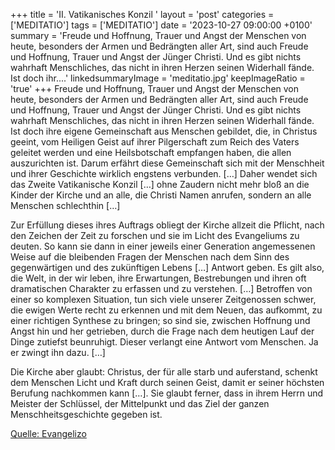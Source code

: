 +++
title = 'II. Vatikanisches Konzil '
layout = 'post'
categories = ['MEDITATIO']
tags = ['MEDITATIO']
date = '2023-10-27 09:00:00 +0100'
summary = 'Freude und Hoffnung, Trauer und Angst der Menschen von heute, besonders der Armen und Bedrängten aller Art, sind auch Freude und Hoffnung, Trauer und Angst der Jünger Christi. Und es gibt nichts wahrhaft Menschliches, das nicht in ihren Herzen seinen Widerhall fände. Ist doch ihr....'
linkedsummaryImage = 'meditatio.jpg'
keepImageRatio = 'true'
+++
Freude und Hoffnung, Trauer und Angst der Menschen von heute, besonders der Armen und Bedrängten aller Art, sind auch Freude und Hoffnung, Trauer und Angst der Jünger Christi. Und es gibt nichts wahrhaft Menschliches, das nicht in ihren Herzen seinen Widerhall fände. Ist doch ihre eigene Gemeinschaft aus Menschen gebildet, die, in Christus geeint, vom Heiligen Geist auf ihrer Pilgerschaft zum Reich des Vaters geleitet werden und eine Heilsbotschaft empfangen haben, die allen auszurichten ist.<!--more--> Darum erfährt diese Gemeinschaft sich mit der Menschheit und ihrer Geschichte wirklich engstens verbunden. […] Daher wendet sich das Zweite Vatikanische Konzil […] ohne Zaudern nicht mehr bloß an die Kinder der Kirche und an alle, die Christi Namen anrufen, sondern an alle Menschen schlechthin […]

Zur Erfüllung dieses ihres Auftrags obliegt der Kirche allzeit die Pflicht, nach den Zeichen der Zeit zu forschen und sie im Licht des Evangeliums zu deuten. So kann sie dann in einer jeweils einer Generation angemessenen Weise auf die bleibenden Fragen der Menschen nach dem Sinn des gegenwärtigen und des zukünftigen Lebens […] Antwort geben. Es gilt also, die Welt, in der wir leben, ihre Erwartungen, Bestrebungen und ihren oft dramatischen Charakter zu erfassen und zu verstehen. […] Betroffen von einer so komplexen Situation, tun sich viele unserer Zeitgenossen schwer, die ewigen Werte recht zu erkennen und mit dem Neuen, das aufkommt, zu einer richtigen Synthese zu bringen; so sind sie, zwischen Hoffnung und Angst hin und her getrieben, durch die Frage nach dem heutigen Lauf der Dinge zutiefst beunruhigt. Dieser verlangt eine Antwort vom Menschen. Ja er zwingt ihn dazu. […]

Die Kirche aber glaubt: Christus, der für alle starb und auferstand, schenkt dem Menschen Licht und Kraft durch seinen Geist, damit er seiner höchsten Berufung nachkommen kann […]. Sie glaubt ferner, dass in ihrem Herrn und Meister der Schlüssel, der Mittelpunkt und das Ziel der ganzen Menschheitsgeschichte gegeben ist. 
 



[Quelle: Evangelizo](https://evangeliumtagfuertag.org/DE/gospel)
